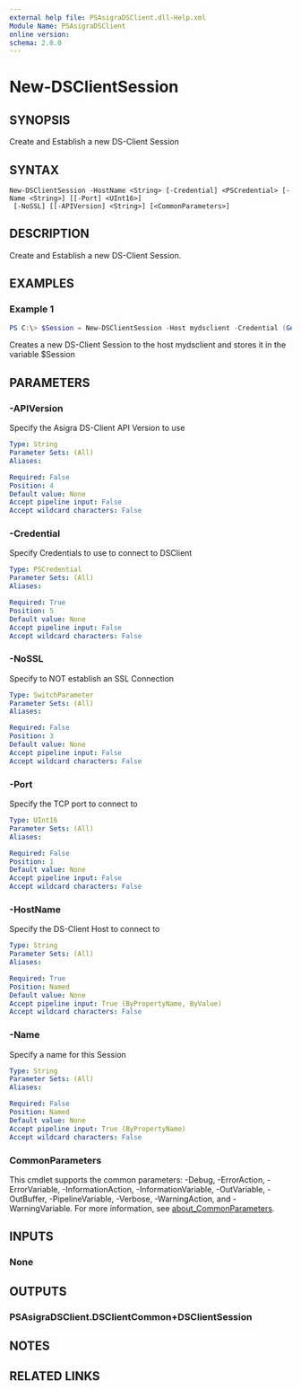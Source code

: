 ```yaml
---
external help file: PSAsigraDSClient.dll-Help.xml
Module Name: PSAsigraDSClient
online version:
schema: 2.0.0
---
```


# New-DSClientSession

## SYNOPSIS
Create and Establish a new DS-Client Session

## SYNTAX

```
New-DSClientSession -HostName <String> [-Credential] <PSCredential> [-Name <String>] [[-Port] <UInt16>]
 [-NoSSL] [[-APIVersion] <String>] [<CommonParameters>]
```

## DESCRIPTION
Create and Establish a new DS-Client Session.

## EXAMPLES

### Example 1
```powershell
PS C:\> $Session = New-DSClientSession -Host mydsclient -Credential (Get-Credential)
```

Creates a new DS-Client Session to the host mydsclient and stores it in the variable $Session

## PARAMETERS

### -APIVersion
Specify the Asigra DS-Client API Version to use

```yaml
Type: String
Parameter Sets: (All)
Aliases:

Required: False
Position: 4
Default value: None
Accept pipeline input: False
Accept wildcard characters: False
```

### -Credential
Specify Credentials to use to connect to DSClient

```yaml
Type: PSCredential
Parameter Sets: (All)
Aliases:

Required: True
Position: 5
Default value: None
Accept pipeline input: False
Accept wildcard characters: False
```

### -NoSSL
Specify to NOT establish an SSL Connection

```yaml
Type: SwitchParameter
Parameter Sets: (All)
Aliases:

Required: False
Position: 3
Default value: None
Accept pipeline input: False
Accept wildcard characters: False
```

### -Port
Specify the TCP port to connect to

```yaml
Type: UInt16
Parameter Sets: (All)
Aliases:

Required: False
Position: 1
Default value: None
Accept pipeline input: False
Accept wildcard characters: False
```

### -HostName
Specify the DS-Client Host to connect to

```yaml
Type: String
Parameter Sets: (All)
Aliases:

Required: True
Position: Named
Default value: None
Accept pipeline input: True (ByPropertyName, ByValue)
Accept wildcard characters: False
```

### -Name
Specify a name for this Session

```yaml
Type: String
Parameter Sets: (All)
Aliases:

Required: False
Position: Named
Default value: None
Accept pipeline input: True (ByPropertyName)
Accept wildcard characters: False
```

### CommonParameters
This cmdlet supports the common parameters: -Debug, -ErrorAction, -ErrorVariable, -InformationAction, -InformationVariable, -OutVariable, -OutBuffer, -PipelineVariable, -Verbose, -WarningAction, and -WarningVariable. For more information, see [about_CommonParameters](http://go.microsoft.com/fwlink/?LinkID=113216).

## INPUTS

### None

## OUTPUTS

### PSAsigraDSClient.DSClientCommon+DSClientSession

## NOTES

## RELATED LINKS
